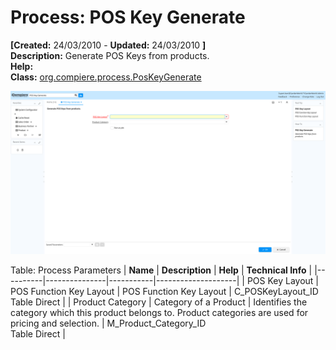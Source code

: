 # Process: POS Key Generate 

**[Created:** 24/03/2010 - **Updated:** 24/03/2010 **]**  
**Description:** Generate POS Keys from products.  
**Help:**   
**Class:** [org.compiere.process.PosKeyGenerate](https://jenkins.idempiere.org/job/iDempiere12Daily/ws/org.idempiere.javadoc/API/org/compiere/process/PosKeyGenerate.html)

![](/img/docs/manual/POSKeyGenerate-Process_iDempiere_v12.0.0.png)

Table: Process Parameters
| **Name** | **Description** | **Help** | **Technical Info** |
|----------|---------------|-----------|--------------------|
| POS Key Layout | POS Function Key Layout | POS Function Key Layout | C_POSKeyLayout_ID<br/>Table Direct | 
| Product Category | Category of a Product | Identifies the category which this product belongs to.  Product categories are used for pricing and selection. | M_Product_Category_ID<br/>Table Direct | 


